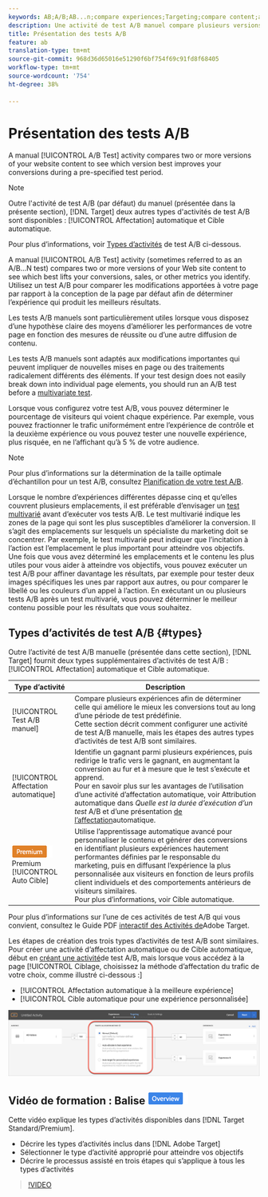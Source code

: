 ```yaml
---
keywords: AB;A/B;AB...n;compare experiences;Targeting;compare content;auto-target;auto-allocate
description: Une activité de test A/B manuel compare plusieurs versions du contenu de votre site Web afin de déterminer la version qui améliore le mieux vos conversions au cours d’une période de test prédéfinie.
title: Présentation des tests A/B
feature: ab
translation-type: tm+mt
source-git-commit: 968d36d65016e51290f6bf754f69c91fd8f68405
workflow-type: tm+mt
source-wordcount: '754'
ht-degree: 38%

---
```



# Présentation des tests A/B

A manual [!UICONTROL A/B Test] activity compares two or more versions of your website content to see which version best improves your conversions during a pre-specified test period.

>[!NOTE]
>
>Outre l&#39;activité de test  A/B (par défaut) du manuel (présentée dans la présente section), [!DNL Target] deux autres types d&#39;activités de test  A/B sont disponibles : [!UICONTROL Affectation] automatique et Cible automatique.
>
>Pour plus d’informations, voir [Types d’activités](#types) de test A/B ci-dessous.

A manual [!UICONTROL A/B Test] activity (sometimes referred to as an A/B...N test) compares two or more versions of your Web site content to see which best lifts your conversions, sales, or other metrics you identify. Utilisez un test A/B pour comparer les modifications apportées à votre page par rapport à la conception de la page par défaut afin de déterminer l’expérience qui produit les meilleurs résultats.

Les tests A/B manuels sont particulièrement utiles lorsque vous disposez d’une hypothèse claire des moyens d’améliorer les performances de votre page en fonction des mesures de réussite ou d’une autre diffusion de contenu.

Les tests A/B manuels sont adaptés aux modifications importantes qui peuvent impliquer de nouvelles mises en page ou des traitements radicalement différents des éléments. If your test design does not easily break down into individual page elements, you should run an A/B test before a [multivariate test](/help/c-activities/c-multivariate-testing/multivariate-testing.md).

Lorsque vous configurez votre test A/B, vous pouvez déterminer le pourcentage de visiteurs qui voient chaque expérience. Par exemple, vous pouvez fractionner le trafic uniformément entre l’expérience de contrôle et la deuxième expérience ou vous pouvez tester une nouvelle expérience, plus risquée, en ne l’affichant qu’à 5 % de votre audience.

>[!NOTE]
>
>Pour plus d’informations sur la détermination de la taille optimale d’échantillon pour un test A/B, consultez [Planification de votre test A/B](/help/c-activities/t-test-ab/sample-size-determination.md).

Lorsque le nombre d’expériences différentes dépasse cinq et qu’elles couvrent plusieurs emplacements, il est préférable d’envisager un [test multivarié](/help/c-activities/c-multivariate-testing/multivariate-testing.md) avant d’exécuter vos tests A/B. Le test multivarié indique les zones de la page qui sont les plus susceptibles d’améliorer la conversion. Il s’agit des emplacements sur lesquels un spécialiste du marketing doit se concentrer. Par exemple, le test multivarié peut indiquer que l’incitation à l’action est l’emplacement le plus important pour atteindre vos objectifs. Une fois que vous avez déterminé les emplacements et le contenu les plus utiles pour vous aider à atteindre vos objectifs, vous pouvez exécuter un test A/B pour affiner davantage les résultats, par exemple pour tester deux images spécifiques les unes par rapport aux autres, ou pour comparer le libellé ou les couleurs d’un appel à l’action. En exécutant un ou plusieurs tests A/B après un test multivarié, vous pouvez déterminer le meilleur contenu possible pour les résultats que vous souhaitez.

## Types d’activités de test A/B {#types}

Outre l’activité de test  A/B manuelle (présentée dans cette section), [!DNL Target] fournit deux types supplémentaires d’activités de test A/B : [!UICONTROL Affectation] automatique et Cible automatique.

| Type d’activité | Description |
| --- | --- |
| [!UICONTROL Test A/B manuel] | Compare plusieurs expériences afin de déterminer celle qui améliore le mieux les conversions tout au long d’une période de test prédéfinie. <br>Cette section décrit comment configurer une activité de test  A/B manuelle, mais les étapes des autres types d’activités de test  A/B sont similaires. |
| [!UICONTROL Affectation automatique] | Identifie un gagnant parmi plusieurs expériences, puis redirige le trafic vers le gagnant, en augmentant la conversion au fur et à mesure que le test s’exécute et apprend. <br>Pour en savoir plus sur les avantages de l’utilisation d’une activité d’affectation automatique, voir Attribution [](/help/c-activities/t-test-ab/sample-size-determination.md#auto-allocate) automatique dans *Quelle est la durée d’exécution d’un test* A/B et d’une présentation [de l’affectation](/help/c-activities/automated-traffic-allocation/automated-traffic-allocation.md)automatique. |
| ![Balise](/help/assets/premium.png) Premium [!UICONTROL Auto Cible] | Utilise l’apprentissage automatique avancé pour personnaliser le contenu et générer des conversions en identifiant plusieurs expériences hautement performantes définies par le responsable du marketing, puis en diffusant l’expérience la plus personnalisée aux visiteurs en fonction de leurs profils client individuels et des comportements antérieurs de visiteurs similaires. <br>Pour plus d’informations, voir Cible [](/help/c-activities/auto-target/auto-target-to-optimize.md)automatique. |

Pour plus d’informations sur l’une de ces activités de test  A/B qui vous convient, consultez le Guide PDF [interactif des Activités de](/help/c-activities/target-activities-guide.md)Adobe Target.

Les étapes de création des trois types d’activités de test  A/B sont similaires. Pour créer une activité d’affectation  automatique ou de Cible  automatique, début en [créant une activité](/help/c-activities/t-test-ab/t-test-create-ab/test-create-ab.md)de test A/B, mais lorsque vous accédez à la page [!UICONTROL Ciblage, choisissez la méthode d’affectation du trafic de votre choix, comme illustré ci-dessous :]

* [!UICONTROL Affectation automatique à la meilleure expérience]
* [!UICONTROL Cible automatique pour une expérience personnalisée]

![Paramètres de méthode d’affectation du trafic](/help/c-activities/t-test-ab/t-test-create-ab/assets/traffic-allocation-method.png)

## Vidéo de formation : Balise ![Aperçu des types d&#39;Activité (9:03)](/help/assets/overview.png)

Cette vidéo explique les types d’activités disponibles dans [!DNL Target Standard/Premium].

* Décrire les types d’activités inclus dans [!DNL Adobe Target]
* Sélectionner le type d’activité approprié pour atteindre vos objectifs
* Décrire le processus assisté en trois étapes qui s’applique à tous les types d’activités

>[!VIDEO](https://video.tv.adobe.com/v/17386)

